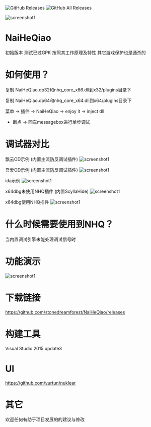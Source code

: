 
![GitHub Releases](https://img.shields.io/github/downloads/stonedreamforest/NaiHeQiao/latest/total?style=flat-square&logo=github)
![GitHub All Releases](https://img.shields.io/github/downloads/stonedreamforest/NaiHeQiao/total?label=downloads-total&logo=github&style=flat-square)


![screenshot1](https://cloud.githubusercontent.com/assets/16742566/23832955/ae04ea26-0779-11e7-8f36-29fba74fe58a.png)














# NaiHeQiao
初始版本 测试已过GPK 按照其工作原理及特性 其它游戏保护也是通杀的



# 如何使用？
复制 NaiHeQiao.dp32和nhq_core_x86.dll到x32/plugins目录下

复制 NaiHeQiao.dp64和nhq_core_x64.dll到x64/plugins目录下

菜单 -> 插件 -> NaiHeQiao -> enjoy it -> inject dll

 - 断点 -> 回车messagebox进行单步调试  


# 调试器对比
飘云OD示例 (内置主流防反调试插件)
![screenshot1](https://github.com/stonedreamforest/misc/blob/master/py_od.gif)

吾爱OD示例 (内置主流防反调试插件)
![screenshot1](https://github.com/stonedreamforest/misc/blob/master/wa_od.gif)

ida示例 
![screenshot1](https://github.com/stonedreamforest/misc/blob/master/ida.gif)

x64dbg未使用NHQ插件 (内置ScyllaHide)
![screenshot1](https://github.com/stonedreamforest/misc/blob/master/x64dbg_sy.gif)

x64dbg使用NHQ插件
![screenshot1](https://github.com/stonedreamforest/misc/blob/master/x64dbg_nhq.gif)










# 什么时候需要使用到NHQ？
当内置调试引擎未能处理调试信号时



# 功能演示
![screenshot1](https://github.com/stonedreamforest/misc/blob/master/bhq_step_over.gif)

# 下载链接
https://github.com/stonedreamforest/NaiHeQiao/releases


# 构建工具
Visual Studio 2015 update3


# UI
https://github.com/vurtun/nuklear












# 其它
欢迎任何有助于项目发展的的建议与修改 










